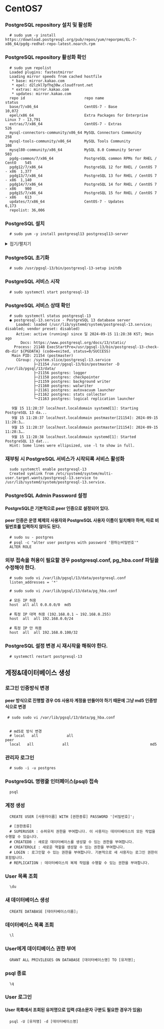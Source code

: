 # CentOS7

### PostgreSQL repository 설치 및 활성화

```
  # sudo yum -y install https://download.postgresql.org/pub/repos/yum/reporpms/EL-7-x86_64/pgdg-redhat-repo-latest.noarch.rpm
```

### PostgreSQL repository 활성화 확인

```
  # sudo yum repolist
  Loaded plugins: fastestmirror
  Loading mirror speeds from cached hostfile
   * base: mirror.kakao.com
   * epel: d2lzkl7pfhq30w.cloudfront.net
   * extras: mirror.kakao.com
   * updates: mirror.kakao.com
  repo id                           repo name                               status
  base/7/x86_64                     CentOS-7 - Base                         10,072
  epel/x86_64                       Extra Packages for Enterprise Linux 7 - 13,791
  extras/7/x86_64                   CentOS-7 - Extras                          526
  mysql-connectors-community/x86_64 MySQL Connectors Community                 258
  mysql-tools-community/x86_64      MySQL Tools Community                      108
  mysql80-community/x86_64          MySQL 8.0 Community Server                 503
  pgdg-common/7/x86_64              PostgreSQL common RPMs for RHEL / CentO    545
  pgdg12/7/x86_64                   PostgreSQL 12 for RHEL / CentOS 7 - x86  1,377
  pgdg13/7/x86_64                   PostgreSQL 13 for RHEL / CentOS 7 - x86  1,140
  pgdg14/7/x86_64                   PostgreSQL 14 for RHEL / CentOS 7 - x86    900
  pgdg15/7/x86_64                   PostgreSQL 15 for RHEL / CentOS 7 - x86    613
  updates/7/x86_64                  CentOS-7 - Updates                       6,173
  repolist: 36,006
```

### PostgreSQL 설치

```
  # sudo yum -y install postgresql13 postgresql13-server
```

<details>
<summary>접기/펼치기</summary>

## 에러가 나는경우

```
  # date
```

date 커맨드로 현재 시간을 확인하고 실제 시간과 차이가 많이 난다면 현재 시간으로 조정

```
  # timedatectl set-ntp no
  # timedatectl set-time "2024-09-15 11:16:52"
  # timedatectl set-ntp yes
```
</details>

### PostgreSQL 초기화

```
  # sudo /usr/pgsql-13/bin/postgresql-13-setup initdb
```

### PostgreSQL 서비스 시작

```
  # sudo systemctl start postgresql-13
```

### PostgreSQL 서비스 상태 확인

```
  # sudo systemctl status postgresql-13
  ● postgresql-13.service - PostgreSQL 13 database server
     Loaded: loaded (/usr/lib/systemd/system/postgresql-13.service; disabled; vendor preset: disabled)
     Active: active (running) since 일 2024-09-15 11:28:38 KST; 9min ago
       Docs: https://www.postgresql.org/docs/13/static/
    Process: 21148 ExecStartPre=/usr/pgsql-13/bin/postgresql-13-check-db-dir ${PGDATA} (code=exited, status=0/SUCCESS)
   Main PID: 21154 (postmaster)
     CGroup: /system.slice/postgresql-13.service
             ├─21154 /usr/pgsql-13/bin/postmaster -D /var/lib/pgsql/13/data/
             ├─21156 postgres: logger
             ├─21158 postgres: checkpointer
             ├─21159 postgres: background writer
             ├─21160 postgres: walwriter
             ├─21161 postgres: autovacuum launcher
             ├─21162 postgres: stats collector
             └─21163 postgres: logical replication launcher
  
   9월 15 11:28:37 localhost.localdomain systemd[1]: Starting PostgreSQL 13 da...
   9월 15 11:28:37 localhost.localdomain postmaster[21154]: 2024-09-15 11:28:3….
   9월 15 11:28:37 localhost.localdomain postmaster[21154]: 2024-09-15 11:28:3….
   9월 15 11:28:38 localhost.localdomain systemd[1]: Started PostgreSQL 13 dat...
  Hint: Some lines were ellipsized, use -l to show in full.
```

### 재부팅 시 PostgreSQL 서비스가 시작되록 서비스 활성화

```
  sudo systemctl enable postgresql-13
  Created symlink from /etc/systemd/system/multi-user.target.wants/postgresql-13.service to /usr/lib/systemd/system/postgresql-13.service.

```

### PostgreSQL Admin Password 설정

#### PostgreSQL은 기본적으로 peer 인증으로 설정되어 있다. 
#### peer 인증은 운영 체제의 사용자와 PostgreSQL 사용자 이름이 일치해야 하며, 따로 비밀번호를 입력하지 않아도 된다.

```
  # sudo su - postgres
  # psql -c "alter user postgres with password '원하는비밀번호'"
  ALTER ROLE
```

### 외부 접속을 허용이 필요할 경우 postgresql.conf, pg_hba.conf 파일을 수정해야 한다.

```
  # sudo sudo vi /var/lib/pgsql/13/data/postgresql.conf
  listen_addresses = '*'
```

```
  # sudo sudo vi /var/lib/pgsql/13/data/pg_hba.conf
    
  # 모든 IP 허용
  host  all all 0.0.0.0/0  md5
  
  # 특정 IP 대역 허용 (192.168.0.1 ~ 192.168.0.255)
  host  all  all 192.168.0.0/24
  
  # 특정 IP 만 허용
  host  all  all 192.168.0.100/32
```

### PostgreSQL 설정 변경 시 재시작을 해줘야 한다.

```
  # systemctl restart postgresql-13
```

## 계정&데이터베이스 생성

### 로그인 인증방식 변경
#### peer 방식으로 진행할 경우 OS 사용자 계정을 만들어야 하기 때문에 그냥 md5 인증방식으로 변경

```
 # sudo sudo vi /var/lib/pgsql/13/data/pg_hba.conf


  # md5로 방식 변경
  # local   all             all                                     peer
  local   all             all                                     md5
```


### 관리자 로그인

```
  # sudo -i -u postgres
```

### PostgreSQL 명령줄 인터페이스(psql) 접속

```
  psql
```

### 계정 생성

```
  CREATE USER [사용자이름] WITH [권한종류] PASSWORD '[비밀번호]';

  # [권한종류]
  # SUPERUSER : 슈퍼유저 권한을 부여합니다. 이 사용자는 데이터베이스의 모든 작업을 수행할 수 있습니다.
  # CREATEDB : 새로운 데이터베이스를 생성할 수 있는 권한을 부여합니다.
  # CREATEROLE : 새로운 역할을 생성할 수 있는 권한을 부여합니다.
  # LOGIN : 로그인할 수 있는 권한을 부여합니다. 기본적으로 새 사용자는 로그인 권한이 포함됩니다.
  # REPLICATION : 데이터베이스의 복제 작업을 수행할 수 있는 권한을 부여합니다.
```

### User 목록 조회

```
  \du
```

### 새 데이터베이스 생성

```
  CREATE DATABASE [데이터베이스이름];
```

### 데이터베이스 목록 조회

```
  \l
```

### User에게 데이티베이스 권한 부여

```
  GRANT ALL PRIVILEGES ON DATABASE [데이터베이스명] TO [유저명];
```

### psql 종료

```
  \q
```

### User 로그인
#### User 목록에서 조회된 유저명으로 입력 (대소문자 구분도 필요한 경우가 있음)
```
  psql -U [유저명] -d [데이터베이스명]
```
